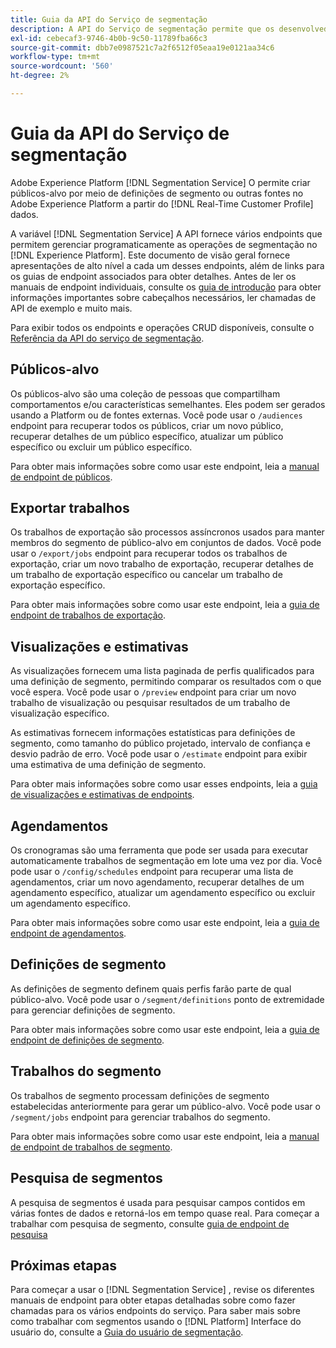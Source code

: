 ```yaml
---
title: Guia da API do Serviço de segmentação
description: A API do Serviço de segmentação permite que os desenvolvedores gerenciem programaticamente as operações de segmentação no Adobe Experience Platform. Siga este manual para saber como executar operações importantes usando a API.
exl-id: cebecaf3-9746-4b0b-9c50-11789fba66c3
source-git-commit: dbb7e0987521c7a2f6512f05eaa19e0121aa34c6
workflow-type: tm+mt
source-wordcount: '560'
ht-degree: 2%

---
```


# Guia da API do Serviço de segmentação

Adobe Experience Platform [!DNL Segmentation Service] O permite criar públicos-alvo por meio de definições de segmento ou outras fontes no Adobe Experience Platform a partir do [!DNL Real-Time Customer Profile] dados.

A variável [!DNL Segmentation Service] A API fornece vários endpoints que permitem gerenciar programaticamente as operações de segmentação no [!DNL Experience Platform]. Este documento de visão geral fornece apresentações de alto nível a cada um desses endpoints, além de links para os guias de endpoint associados para obter detalhes. Antes de ler os manuais de endpoint individuais, consulte os [guia de introdução](./getting-started.md) para obter informações importantes sobre cabeçalhos necessários, ler chamadas de API de exemplo e muito mais.

Para exibir todos os endpoints e operações CRUD disponíveis, consulte o [Referência da API do serviço de segmentação](https://www.adobe.io/experience-platform-apis/references/segmentation/).

## Públicos-alvo

Os públicos-alvo são uma coleção de pessoas que compartilham comportamentos e/ou características semelhantes. Eles podem ser gerados usando a Platform ou de fontes externas. Você pode usar o `/audiences` endpoint para recuperar todos os públicos, criar um novo público, recuperar detalhes de um público específico, atualizar um público específico ou excluir um público específico.

Para obter mais informações sobre como usar este endpoint, leia a [manual de endpoint de públicos](./audiences.md).

## Exportar trabalhos

Os trabalhos de exportação são processos assíncronos usados para manter membros do segmento de público-alvo em conjuntos de dados. Você pode usar o `/export/jobs` endpoint para recuperar todos os trabalhos de exportação, criar um novo trabalho de exportação, recuperar detalhes de um trabalho de exportação específico ou cancelar um trabalho de exportação específico.

Para obter mais informações sobre como usar este endpoint, leia a [guia de endpoint de trabalhos de exportação](./export-jobs.md).

## Visualizações e estimativas

As visualizações fornecem uma lista paginada de perfis qualificados para uma definição de segmento, permitindo comparar os resultados com o que você espera. Você pode usar o `/preview` endpoint para criar um novo trabalho de visualização ou pesquisar resultados de um trabalho de visualização específico.

As estimativas fornecem informações estatísticas para definições de segmento, como tamanho do público projetado, intervalo de confiança e desvio padrão de erro. Você pode usar o `/estimate` endpoint para exibir uma estimativa de uma definição de segmento.

Para obter mais informações sobre como usar esses endpoints, leia a [guia de visualizações e estimativas de endpoints](./previews-and-estimates.md).

## Agendamentos

Os cronogramas são uma ferramenta que pode ser usada para executar automaticamente trabalhos de segmentação em lote uma vez por dia. Você pode usar o `/config/schedules` endpoint para recuperar uma lista de agendamentos, criar um novo agendamento, recuperar detalhes de um agendamento específico, atualizar um agendamento específico ou excluir um agendamento específico.

Para obter mais informações sobre como usar este endpoint, leia a [guia de endpoint de agendamentos](./schedules.md).

## Definições de segmento

As definições de segmento definem quais perfis farão parte de qual público-alvo. Você pode usar o `/segment/definitions` ponto de extremidade para gerenciar definições de segmento.

Para obter mais informações sobre como usar este endpoint, leia a [guia de endpoint de definições de segmento](./segment-definitions.md).

## Trabalhos do segmento

Os trabalhos de segmento processam definições de segmento estabelecidas anteriormente para gerar um público-alvo. Você pode usar o `/segment/jobs` endpoint para gerenciar trabalhos do segmento.

Para obter mais informações sobre como usar este endpoint, leia a [manual de endpoint de trabalhos de segmento](./segment-jobs.md).

## Pesquisa de segmentos

A pesquisa de segmentos é usada para pesquisar campos contidos em várias fontes de dados e retorná-los em tempo quase real. Para começar a trabalhar com pesquisa de segmento, consulte [guia de endpoint de pesquisa](segment-search.md)

## Próximas etapas

Para começar a usar o [!DNL Segmentation Service] , revise os diferentes manuais de endpoint para obter etapas detalhadas sobre como fazer chamadas para os vários endpoints do serviço. Para saber mais sobre como trabalhar com segmentos usando o [!DNL Platform] Interface do usuário do, consulte a [Guia do usuário de segmentação](../ui/overview.md).
